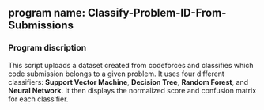 ## program name: Classify-Problem-ID-From-Submissions

### Program discription
This script uploads a dataset created from codeforces and classifies which code submission belongs to a given problem. It uses four different classifiers: **Support Vector Machine**, **Decision Tree**, **Random Forest**, and **Neural Network**. It then displays the normalized score and confusion matrix for each classifier.
